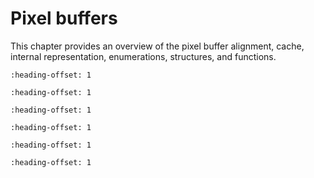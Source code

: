# Pixel buffers

This chapter provides an overview of the pixel buffer alignment, cache, internal representation, enumerations, structures, and functions.


```{include} ../topics/pixel_buffer_alignment.md
:heading-offset: 1
```

```{include} ../topics/pixel_cache.md
:heading-offset: 1
```

```{include} ../topics/internal_representation.md
:heading-offset: 1
```

```{include} ../topics/pixel_buffer_enumerations.md
:heading-offset: 1
```

```{include} ../topics/pixel_buffer_structures.md
:heading-offset: 1
```

```{include} ../topics/pixel_buffer_functions.md
:heading-offset: 1
```

